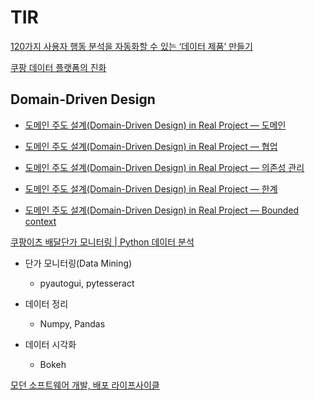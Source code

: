 # TIR

[120가지 사용자 행동 분석을 자동화할 수 있는 ‘데이터 제품’ 만들기](https://engineering.linecorp.com/ko/blog/data-analytics-platform-lua-analytics/)

[쿠팡 데이터 플랫폼의 진화](https://medium.com/coupang-tech/%EC%BF%A0%ED%8C%A1-%EB%8D%B0%EC%9D%B4%ED%84%B0-%ED%94%8C%EB%9E%AB%ED%8F%BC%EC%9D%98-%EC%A7%84%ED%99%94-26c827c1ec09)

## Domain-Driven Design

* [도메인 주도 설계(Domain-Driven Design) in Real Project — 도메인](https://medium.com/react-native-seoul/%EB%8F%84%EB%A9%94%EC%9D%B8-%EC%A3%BC%EB%8F%84-%EC%84%A4%EA%B3%84-domain-driven-design-in-real-project-1-%EB%8F%84%EB%A9%94%EC%9D%B8-83a5e31c5e45)

* [도메인 주도 설계(Domain-Driven Design) in Real Project — 협업](https://medium.com/react-native-seoul/%EB%8F%84%EB%A9%94%EC%9D%B8-%EC%A3%BC%EB%8F%84-%EC%84%A4%EA%B3%84-domain-driven-design-in-real-project-2-%ED%98%91%EC%97%85-618e124e1a3d)

* [도메인 주도 설계(Domain-Driven Design) in Real Project — 의존성 관리](https://medium.com/react-native-seoul/%EB%8F%84%EB%A9%94%EC%9D%B8-%EC%A3%BC%EB%8F%84-%EC%84%A4%EA%B3%84-domain-driven-design-in-real-project-%EC%9D%98%EC%A1%B4%EC%84%B1-%EA%B4%80%EB%A6%AC-53fc5ba1453a)

* [도메인 주도 설계(Domain-Driven Design) in Real Project — 한계](https://medium.com/react-native-seoul/%EB%8F%84%EB%A9%94%EC%9D%B8-%EC%A3%BC%EB%8F%84-%EC%84%A4%EA%B3%84-domain-driven-design-in-real-project-%ED%95%9C%EA%B3%84-4cc6f8048c1)

* [도메인 주도 설계(Domain-Driven Design) in Real Project — Bounded context](https://medium.com/react-native-seoul/%EB%8F%84%EB%A9%94%EC%9D%B8-%EC%A3%BC%EB%8F%84-%EC%84%A4%EA%B3%84-domain-driven-design-in-real-project-bounded-context-e2bee96deeb2)

[쿠팡이츠 배달단가 모니터링 | Python 데이터 분석](https://www.youtube.com/watch?v=kJFpAZaOEmY&feature=youtu.be)

* 단가 모니터링(Data Mining)
  * pyautogui, pytesseract
* 데이터 정리
  * Numpy, Pandas

* 데이터 시각화
  * Bokeh

[모던 소프트웨어 개발, 배포 라이프사이클](https://kwiki.devserum.com/ko/articles/tech-articles/201209-modern-software-develop-and-deploy-lifecycle)